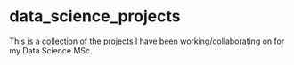 # data_science_projects

This is a collection of the projects I have been working/collaborating on for my Data Science MSc. 
